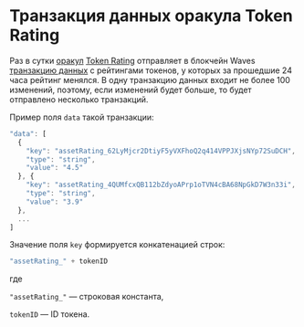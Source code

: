 # Транзакция данных оракула Token Rating

Раз в сутки [оракул](/waves-oracles/oracle.md) [Token Rating](https://oracles.wavesexplorer.com/oracle/3P2eDV4pWJGmPjLGLrW4dsMA53te4gzkwnH) отправляет в блокчейн Waves [транзакцию данных](/blockchain/transaction-type/data-transaction.md) с рейтингами токенов, у которых за прошедшие 24 часа рейтинг менялся. В одну транзакцию данных входит не более 100 изменений, поэтому, если изменений будет больше, то будет отправлено несколько транзакций.

Пример поля `data` такой транзакции:

```js
"data": [
  {
    "key": "assetRating_62LyMjcr2DtiyF5yVXFhoQ2q414VPPJXjsNYp72SuDCH",
    "type": "string",
    "value": "4.5"
  }, {
    "key": "assetRating_4QUMfcxQB112bZdyoAPrp1oTVN4cBA68NpGkD7W3n33i",
    "type": "string",
    "value": "3.9"
  },
  ...
]
```

Значение поля `key` формируется конкатенацией строк:

```js
"assetRating_" + tokenID
```

где

`"assetRating_"` — строковая константа,

`tokenID` — ID токена.
